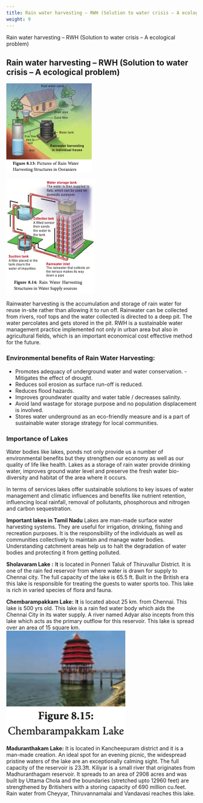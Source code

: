 ```yaml
---
title: Rain water harvesting – RWH (Solution to water crisis – A ecological problem)
weight: 9
---
```


Rain water harvesting – RWH (Solution to water crisis – A ecological problem)


## Rain water harvesting – RWH (Solution to water crisis – A ecological problem)

![Figure 8.13: Pictures of Rain Water Harvesting Structures in Ooraniers](8.12.png "")

![Figure 8.14: Rain Water Harvesting Structures in Water Supply sources](8.13.png "")

Rainwater harvesting is the accumulation and storage of rain water for reuse in-site rather than allowing it to run off. Rainwater can be collected from rivers, roof tops and the water collected is directed to a deep pit. The water percolates and gets stored in the pit. RWH is a sustainable water management practice implemented not only in urban area but also in agricultural fields, which is an important economical cost effective method for the future.

### Environmental benefits of Rain Water Harvesting:

- Promotes adequacy of underground water
and water conservation. - Mitigates the effect of drought. 
- Reduces soil erosion as surface run-off is reduced. 
- Reduces flood hazards. 
- Improves groundwater quality and water table / decreases salinity. 
- Avoid land wastage for storage purpose and no population displacement is involved. 
- Stores water underground as an eco-friendly
measure and is a part of sustainable water storage strategy for local communities.

### Importance of Lakes
Water bodies like lakes, ponds not only provide us a number of environmental benefits but they strengthen our economy as well as our quality of life like health. Lakes as a storage of rain water provide drinking water, improves ground water level and preserve the fresh water bio-diversity and habitat of the area where it occurs.

In terms of services lakes offer sustainable solutions to key issues of water management and climatic influences and benefits like nutrient retention, influencing local rainfall, removal of pollutants, phosphorous and nitrogen and carbon sequestration.

**Important lakes in Tamil Nadu** Lakes are man-made surface water harvesting systems. They are useful for irrigation, drinking, fishing and recreation purposes. It is the responsibility of the individuals as well as communities collectively to maintain and manage water bodies. Understanding catchment areas help us to halt the degradation of water bodies and protecting it from getting polluted. 

**Sholavaram Lake :** 
I**t** is located in Ponneri Taluk of Thiruvallur District. It is one of the rain fed reservoir from where water is drawn for supply to Chennai city. The full capacity of the lake is 65.5 ft. Built in the British era this lake is responsible for treating the guests to water sports too. This lake is rich in varied species of flora and fauna. 

**Chembarampakkam Lake:** I**t** is located about 25 km. from Chennai. This lake is 500 yrs old. This lake is a rain fed water body which aids the Chennai City in its water supply. A river named Adyar also incepts from this lake which acts as the primary outflow for this reservoir. This lake is spread over an area of 15 square km. 
![Figure 8.15:Chembarampakkam Lake](8.14.png "")

**Maduranthakam Lake:** It is located in Kancheepuram district and it is a man-made creation. An ideal spot for an evening picnic, the widespread pristine waters of the lake are an exceptionally calming sight. The full capacity of the reservoir is 23.3ft. Kiliyar is a small river that originates from Madhuranthagam reservoir. It spreads to an area of 2908 acres and was built by Uttama Chola and the boundaries (stretched upto 12960 feet) are strengthened by Britishers with a storing capacity of 690 million cu.feet. Rain water from Cheyyar, Thiruvannamalai and Vandavasi reaches this lake.

